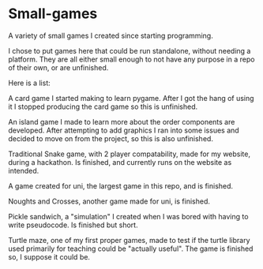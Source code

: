 # Small-games
A variety of small games I created since starting programming.

I chose to put games here that could be run standalone, without needing a platform. They are all either small enough to not have any purpose in a repo of their own, or are unfinished.


Here is a list:

A card game I started making to learn pygame. After I got the hang of using it I stopped producing the card game so this is unfinished.

An island game I made to learn more about the order components are developed. After attempting to add graphics I ran into some issues and decided to move on from the project, so this is also unfinished.

Traditional Snake game, with 2 player compatability, made for my website, during a hackathon. Is finished, and currently runs on the website as intended.

A game created for uni, the largest game in this repo, and is finished.

Noughts and Crosses, another game made for uni, is finished.

Pickle sandwich, a "simulation" I created when I was bored with having to write pseudocode. Is finished but short.

Turtle maze, one of my first proper games, made to test if the turtle library used primarily for teaching could be "actually useful". The game is finished so, I suppose it could be.
